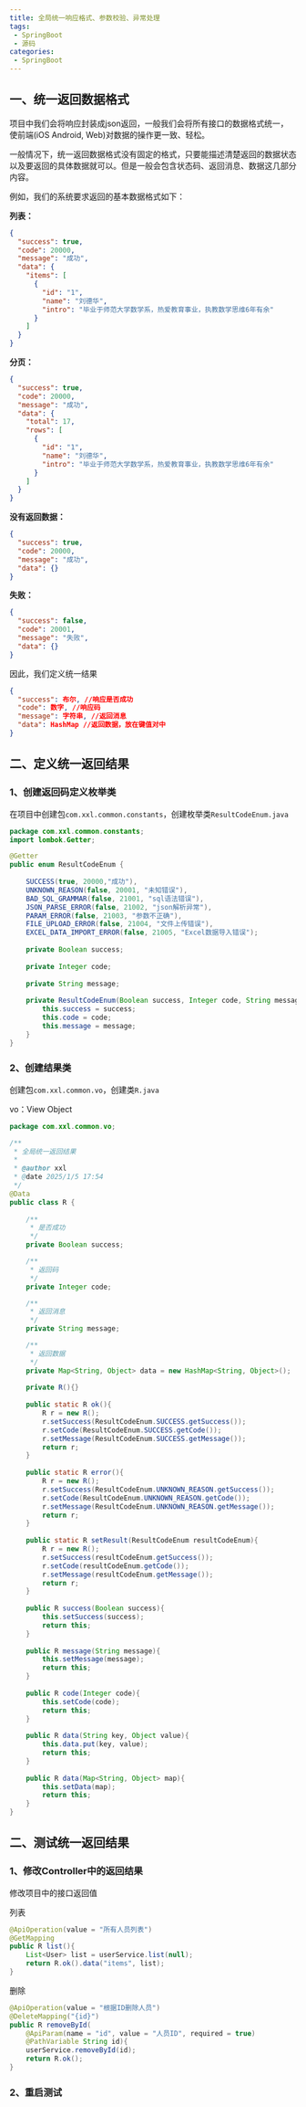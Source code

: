```yaml
---
title: 全局统一响应格式、参数校验、异常处理
tags:
 - SpringBoot
 - 源码
categories: 
 - SpringBoot
---
```




## 一、统一返回数据格式

项目中我们会将响应封装成json返回，一般我们会将所有接口的数据格式统一， 使前端(iOS Android, Web)对数据的操作更一致、轻松。

一般情况下，统一返回数据格式没有固定的格式，只要能描述清楚返回的数据状态以及要返回的具体数据就可以。但是一般会包含状态码、返回消息、数据这几部分内容。

例如，我们的系统要求返回的基本数据格式如下：

**列表：**

```json
{
  "success": true,
  "code": 20000,
  "message": "成功",
  "data": {
    "items": [
      {
        "id": "1",
        "name": "刘德华",
        "intro": "毕业于师范大学数学系，热爱教育事业，执教数学思维6年有余"
      }
    ]
  }
}
```

**分页：**

```json
{
  "success": true,
  "code": 20000,
  "message": "成功",
  "data": {
    "total": 17,
    "rows": [
      {
        "id": "1",
        "name": "刘德华",
        "intro": "毕业于师范大学数学系，热爱教育事业，执教数学思维6年有余"
      }
    ]
  }
}
```

**没有返回数据：**

```json
{
  "success": true,
  "code": 20000,
  "message": "成功",
  "data": {}
}
```

**失败：**

```json
{
  "success": false,
  "code": 20001,
  "message": "失败",
  "data": {}
}
```

因此，我们定义统一结果

```json
{
  "success": 布尔, //响应是否成功
  "code": 数字, //响应码
  "message": 字符串, //返回消息
  "data": HashMap //返回数据，放在键值对中
}
```

## 二、定义统一返回结果 

### 1、创建返回码定义枚举类 

在项目中创建包`com.xxl.common.constants`，创建枚举类`ResultCodeEnum.java`

```java
package com.xxl.common.constants;
import lombok.Getter;

@Getter
public enum ResultCodeEnum {
    
    SUCCESS(true, 20000,"成功"),
    UNKNOWN_REASON(false, 20001, "未知错误"),
    BAD_SQL_GRAMMAR(false, 21001, "sql语法错误"),
    JSON_PARSE_ERROR(false, 21002, "json解析异常"),
    PARAM_ERROR(false, 21003, "参数不正确"),
    FILE_UPLOAD_ERROR(false, 21004, "文件上传错误"),
    EXCEL_DATA_IMPORT_ERROR(false, 21005, "Excel数据导入错误");
    
    private Boolean success;
    
    private Integer code;
    
    private String message;
    
    private ResultCodeEnum(Boolean success, Integer code, String message) {
        this.success = success;
        this.code = code;
        this.message = message;
    }
}
```

### **2、创建结果类**

创建包`com.xxl.common.vo`，创建类`R.java`

vo：View Object

```java
package com.xxl.common.vo;

/**
 * 全局统一返回结果
 * 
 * @author xxl
 * @date 2025/1/5 17:54
 */
@Data
public class R {
    
 	/**
     * 是否成功
     */
    private Boolean success;

    /**
     * 返回码
     */
    private Integer code;

    /**
     * 返回消息
     */
    private String message;

    /**
     * 返回数据
     */
    private Map<String, Object> data = new HashMap<String, Object>();
    
    private R(){}
    
    public static R ok(){
        R r = new R();
        r.setSuccess(ResultCodeEnum.SUCCESS.getSuccess());
        r.setCode(ResultCodeEnum.SUCCESS.getCode());
        r.setMessage(ResultCodeEnum.SUCCESS.getMessage());
        return r;
    }
    
    public static R error(){
        R r = new R();
        r.setSuccess(ResultCodeEnum.UNKNOWN_REASON.getSuccess());
        r.setCode(ResultCodeEnum.UNKNOWN_REASON.getCode());
        r.setMessage(ResultCodeEnum.UNKNOWN_REASON.getMessage());
        return r;
    }
    
    public static R setResult(ResultCodeEnum resultCodeEnum){
        R r = new R();
        r.setSuccess(resultCodeEnum.getSuccess());
        r.setCode(resultCodeEnum.getCode());
        r.setMessage(resultCodeEnum.getMessage());
        return r;
    }
    
    public R success(Boolean success){
        this.setSuccess(success);
        return this;
    }
    
    public R message(String message){
        this.setMessage(message);
        return this;
    }
    
    public R code(Integer code){
        this.setCode(code);
        return this;
    }
    
    public R data(String key, Object value){
        this.data.put(key, value);
        return this;
    }
    
    public R data(Map<String, Object> map){
        this.setData(map);
        return this;
    }
}
```

## **二、测试统一返回结果**

### 1、修改Controller中的返回结果 

修改项目中的接口返回值

列表

```java
@ApiOperation(value = "所有人员列表")
@GetMapping
public R list(){
    List<User> list = userService.list(null);
    return R.ok().data("items", list);
}
```

删除

```java
@ApiOperation(value = "根据ID删除人员")
@DeleteMapping("{id}")
public R removeById(
    @ApiParam(name = "id", value = "人员ID", required = true)
    @PathVariable String id){
    userService.removeById(id);
    return R.ok();
}
```

### 2、重启测试

